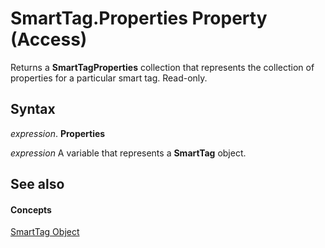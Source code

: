 
# SmartTag.Properties Property (Access)

Returns a  **SmartTagProperties** collection that represents the collection of properties for a particular smart tag. Read-only.


## Syntax

 _expression_. **Properties**

 _expression_ A variable that represents a **SmartTag** object.


## See also


#### Concepts


[SmartTag Object](ec396ef0-65a4-41bc-ab59-1160e6ef1813.md)
